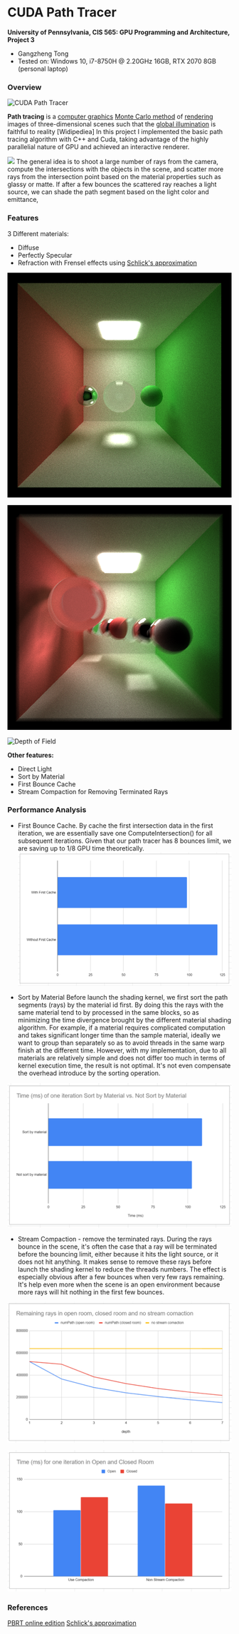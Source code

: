 CUDA Path Tracer
================

**University of Pennsylvania, CIS 565: GPU Programming and Architecture, Project 3**

* Gangzheng Tong
* Tested on: Windows 10, i7-8750H @ 2.20GHz 16GB, RTX 2070 8GB (personal laptop)

### Overview
![CUDA Path Tracer](img/pathtracer.gif)

**Path tracing** is a [computer graphics](https://en.wikipedia.org/wiki/Computer_graphics "Computer graphics")  [Monte Carlo method](https://en.wikipedia.org/wiki/Monte_Carlo_method "Monte Carlo method") of [rendering](https://en.wikipedia.org/wiki/Rendering_(computer_graphics) "Rendering (computer graphics)") images of three-dimensional scenes such that the [global illumination](https://en.wikipedia.org/wiki/Global_illumination "Global illumination") is faithful to reality [Widipediea] 
In this project I implemented the basic path tracing algorithm with C++ and Cuda, taking advantage of the highly parallelial nature of GPU and achieved an interactive renderer. 

![](https://www.scratchapixel.com/images/upload/shading-intro2/shad2-globalillum1a.png?)
The general idea is to shoot a large number of rays from the camera, compute the intersections with the objects in the scene, and scatter more rays from the intersection point based on the material properties such as glassy or matte. If after a few bounces the scattered ray reaches a light source, we can shade the path segment based on the   light color and emittance,  

### Features
3 Different materials: 
* Diffuse
* Perfectly Specular
* Refraction with Frensel effects using [Schlick's approximation]([https://en.wikipedia.org/wiki/Schlick%27s_approximation](https://en.wikipedia.org/wiki/Schlick%27s_approximation))

![3 Materials](img/3_materials.png)

![Motion Blur](img/mb.png)

![Depth of Field](img/dop.png)

**Other features:**
* Direct Light
* Sort by Material
* First Bounce Cache
* Stream Compaction for Removing Terminated Rays


### Performance Analysis
* First Bounce Cache. By cache the first intersection data in the first iteration, we are essentially save one ComputeIntersection() for all subsequent iterations. Given that our path tracer has 8 bounces limit, we are saving up to 1/8 GPU time theoretically. 
![time (ms) comparison of with/without using first cache](img/cache_time.PNG)

* Sort by Material
Before launch the shading kernel, we first sort the path segments (rays) by the material id first. By doing this the rays with the same material tend to by processed in the same blocks, so as minimizing the time divergence brought by the different material shading algorithm. For example, if a material requires complicated computation and takes significant longer time than the sample material, ideally we want to group than separately so as to avoid threads in the same warp finish at the different time. 
However, with my implementation, due to all materials are relatively simple and does not differ too much in terms of kernel execution time, the result is not optimal. It's not even compensate the overhead introduce by the sorting operation. 

![time (ms) comparison of using or not using sorting by materials](img/sort_material.PNG)

* Stream Compaction - remove the terminated rays.
During the rays bounce in the scene, it's often the case that a ray will be terminated before the bouncing limit, either because it hits the light source, or it does not hit anything. It makes sense to remove these rays before launch the shading kernel to reduce the threads numbers. The effect is especially obvious after a few bounces when very few rays remaining. It's help even more when the scene is an open environment because more rays will hit nothing in the first few bounces.

![Number of remaining rays](img/compaction.PNG)

![Number of remaining rays](img/compaction_time.PNG)


### References

[PBRT online edition](http://www.pbr-book.org/)
[Schlick's approximation]([https://en.wikipedia.org/wiki/Schlick%27s_approximation](https://en.wikipedia.org/wiki/Schlick%27s_approximation))